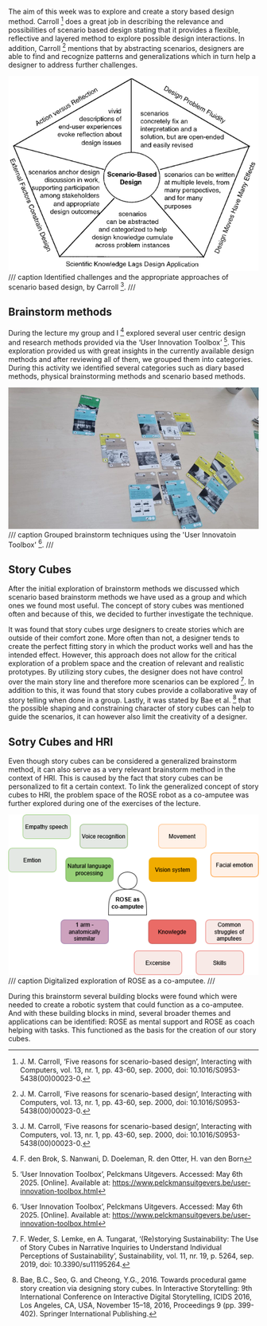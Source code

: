 The aim of this week was to explore and create a story based design method. Carroll [^1] does a great job in describing the relevance and possibilities of scenario based design stating that it provides a flexible, reflective and layered method to explore possible design interactions. In addition, Carroll [^1] mentions that by abstracting scenarios, designers are able to find and recognize patterns and generalizations which in turn help a designer to address further challenges. 

![scenario based design](images/scenario.png)
/// caption
Identified challenges and the appropriate approaches of scenario based design, by Carroll [^1].
/// 

[^1]: J. M. Carroll, ‘Five reasons for scenario-based design’, Interacting with Computers, vol. 13, nr. 1, pp. 43-60, sep. 2000, doi: 10.1016/S0953-5438(00)00023-0.

## Brainstorm methods
During the lecture my group and I [^2] explored several user centric design and research methods provided via the ‘User Innovation Toolbox’ [^3]. This exploration provided us with great insights in the currently available design methods and after reviewing all of them, we grouped them into categories. During this activity we identified several categories such as diary based methods, physical brainstorming methods and scenario based methods.

![Exploration brainstorm methods](images/techniques.jpg)
/// caption
Grouped brainstorm techniques using the 'User Innovatoin Toolbox' [^3].
/// 

[^2]:  F. den Brok, S. Nanwani, D. Doeleman, R. den Otter, H. van den Born
[^3]: ‘User Innovation Toolbox’, Pelckmans Uitgevers. Accessed: May 6th  2025. [Online]. Available at: https://www.pelckmansuitgevers.be/user-innovation-toolbox.html

## Story Cubes
After the initial exploration of brainstorm methods we discussed which scenario based brainstorm methods we have used as a group and which ones we found most useful. The concept of story cubes was mentioned often and because of this, we decided to further investigate the technique. 

It was found that story cubes urge designers to create stories which are outside of their comfort zone. More often than not, a designer tends to create the perfect fitting story in which the product works well and has the intended effect. However, this approach does not allow for the critical exploration of a problem space and the creation of relevant and realistic prototypes. By utilizing story cubes, the designer does not have control over the main story line and therefore more scenarios can be explored [^4]. In addition to this, it was found that story cubes provide a collaborative way of story telling when done in a group. Lastly, it was stated by Bae et al. [^5] that the possible shaping and constraining character of story cubes can help to guide the scenarios, it can however also limit the creativity of a designer. 

[^4]: F. Weder, S. Lemke, en A. Tungarat, ‘(Re)storying Sustainability: The Use of Story Cubes in Narrative Inquiries to Understand Individual Perceptions of Sustainability’, Sustainability, vol. 11, nr. 19, p. 5264, sep. 2019, doi: 10.3390/su11195264.
[^5]: Bae, B.C., Seo, G. and Cheong, Y.G., 2016. Towards procedural game story creation via designing story cubes. In Interactive Storytelling: 9th International Conference on Interactive Digital Storytelling, ICIDS 2016, Los Angeles, CA, USA, November 15–18, 2016, Proceedings 9 (pp. 399-402). Springer International Publishing.

## Sotry Cubes and HRI
Even though story cubes can be considered a generalized brainstorm method, it can also serve as a very relevant brainstorm method in the context of HRI. This is caused by the fact that story cubes can be personalized to fit a certain context. To link the generalized concept of story cubes to HRI, the problem space of the ROSE robot as a co-amputee was further explored during one of the exercises of the lecture. 

![Exploration brainstorm methods](images/Rose_cubes.drawio.png)
/// caption
Digitalized exploration of ROSE as a co-amputee.
/// 

During this brainstorm several building blocks were found which were needed to create a robotic system that could function as a co-amputee. And with these building blocks in mind, several broader themes and applications can be identified: ROSE as mental support and ROSE as coach helping with tasks. This functioned as the basis for the creation of our story cubes. 
